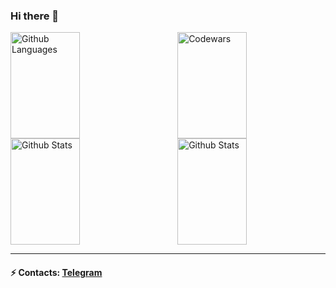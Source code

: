 ### Hi there 👋

<!--
Here are some ideas to get you started:

- 🔭 I’m currently working on ...
- 🌱 I’m currently learning ...
- 👯 I’m looking to collaborate on ...
- 🤔 I’m looking for help with ...
- 💬 Ask me about ...
- 📫 How to reach me: ...
- 😄 Pronouns: ...
- ⚡ Fun fact: ...
-->
<img height="170em" width="47%" align="right" alt="Codewars" src="https://github-readme-codewars-stats.herokuapp.com/api/?username=spawnleon&card&colormode=bright_mode" />
<img height="170em" width="47%" alt="Github Languages" src="https://github-readme-stats-eight-theta.vercel.app/api/top-langs/?username=spawnleon&layout=compact" />
<img height="170em" width="47%" align="right" alt="Github Stats" src="https://github-readme-streak-stats.herokuapp.com/?user=spawnleon" />
<img height="170em" width="47%" alt="Github Stats" src="https://github-readme-stats.vercel.app/api?username=spawnleon&show_icons=true&theme=default" />

_________________
#### ⚡ Contacts: <a target='_blank' title='Telegram' href="https://t.me/spawnleon">Telegram</a>
